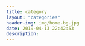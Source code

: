 ```yaml
---
title: category
layout: "categories"
header-img: img/home-bg.jpg
date: 2019-04-13 22:42:53
description:
---
```

